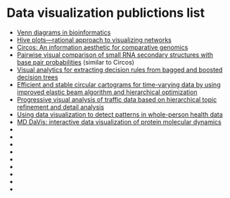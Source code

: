 # Data visualization publictions list
- [Venn diagrams in bioinformatics](https://doi.org/10.1093/bib/bbab108)
- [Hive plots—rational approach to visualizing networks](https://doi.org/10.1093/bib/bbr069)
- [Circos: An information aesthetic for comparative genomics](https://doi.org/10.1101/gr.092759.109)
- [Pairwise visual comparison of small RNA secondary structures with base pair probabilities](https://doi.org/10.1186/s12859-019-2902-6) (similar to Circos)
- [Visual analytics for extracting decision rules from bagged and boosted decision trees](https://doi.org/10.1177/14738716221142005)
- [Efficient and stable circular cartograms for time-varying data by using improved elastic beam algorithm and hierarchical optimization](https://doi.org/10.1007/s12650-022-00878-z)
- [Progressive visual analysis of traffic data based on hierarchical topic refinement and detail analysis](https://doi.org/10.1007/s12650-022-00879-y)
- [Using data visualization to detect patterns in whole-person health data](https://doi.org/10.1002/nur.22248)
- [MD DaVis: interactive data visualization of protein molecular dynamics](https://doi.org/10.1093/bioinformatics/btac314)
- []()
- []()
- []()
- []()
- []()
- []()
- []()
- []()
- []()

